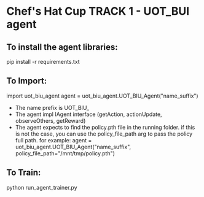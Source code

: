# Chef's Hat Cup TRACK 1 - UOT_BUI agent 

## To install the agent libraries:
pip install -r requirements.txt

## To Import:
import uot_biu_agent
agent = uot_biu_agent.UOT_BIU_Agent("name_suffix")   


* The name prefix is UOT_BIU_
* The agent impl IAgent interface (getAction, actionUpdate, observeOthers, getReward)
* The agent expects to find the policy.pth file in the running folder. 
  if this is not the case, you can use the policy_file_path arg to pass the policy full path.
  for example:
  agent = uot_biu_agent.UOT_BIU_Agent("name_suffix", policy_file_path="/mnt/tmp/policy.pth")
## To Train:
python run_agent_trainer.py

